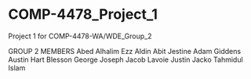 # COMP-4478_Project_1
Project 1 for COMP-4478-WA/WDE_Group_2

GROUP 2 MEMBERS
  Abed Alhalim Ezz Aldin
  Abit Jestine
  Adam Giddens
  Austin Hart
  Blesson George Joseph
  Jacob Lavoie
  Justin Jacko
  Tahmidul Islam


